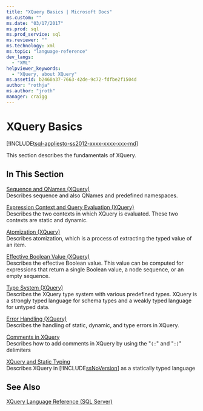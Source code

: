 ```yaml
---
title: "XQuery Basics | Microsoft Docs"
ms.custom: ""
ms.date: "03/17/2017"
ms.prod: sql
ms.prod_service: sql
ms.reviewer: ""
ms.technology: xml
ms.topic: "language-reference"
dev_langs: 
  - "XML"
helpviewer_keywords: 
  - "XQuery, about XQuery"
ms.assetid: b2460a37-7663-42de-9c72-fdfbe2f1504d
author: "rothja"
ms.author: "jroth"
manager: craigg
---
```

# XQuery Basics
[!INCLUDE[tsql-appliesto-ss2012-xxxx-xxxx-xxx-md](../includes/tsql-appliesto-ss2012-xxxx-xxxx-xxx-md.md)]

  This section describes the fundamentals of XQuery.  
  
## In This Section  
 [Sequence and QNames &#40;XQuery&#41;](../xquery/sequence-and-qnames-xquery.md)  
 Describes sequence and also QNames and predefined namespaces.  
  
 [Expression Context and Query Evaluation &#40;XQuery&#41;](../xquery/expression-context-and-query-evaluation-xquery.md)  
 Describes the two contexts in which XQuery is evaluated. These two contexts are static and dynamic.  
  
 [Atomization &#40;XQuery&#41;](../xquery/atomization-xquery.md)  
 Describes atomization, which is a process of extracting the typed value of an item.  
  
 [Effective Boolean Value &#40;XQuery&#41;](../xquery/effective-boolean-value-xquery.md)  
 Describes the effective Boolean value. This value can be computed for expressions that return a single Boolean value, a node sequence, or an empty sequence.  
  
 [Type System &#40;XQuery&#41;](../xquery/type-system-xquery.md)  
 Describes the XQuery type system with various predefined types. XQuery is a strongly typed language for schema types and a weakly typed language for untyped data.  
  
 [Error Handling &#40;XQuery&#41;](../xquery/error-handling-xquery.md)  
 Describes the handling of static, dynamic, and type errors in XQuery.  
  
 [Comments in XQuery](../xquery/comments-in-xquery.md)  
 Describes how to add comments in XQuery by using the "`(:`" and "`:)`" delimiters  
  
 [XQuery and Static Typing](../xquery/xquery-and-static-typing.md)  
 Describes XQuery in [!INCLUDE[ssNoVersion](../includes/ssnoversion-md.md)] as a statically typed language  
  
## See Also  
 [XQuery Language Reference &#40;SQL Server&#41;](../xquery/xquery-language-reference-sql-server.md)  
  
  
